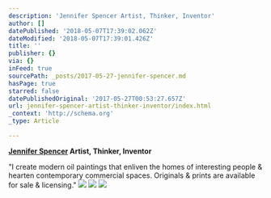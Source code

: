 ```yaml
---
description: 'Jennifer Spencer Artist, Thinker, Inventor'
author: []
datePublished: '2018-05-07T17:39:02.062Z'
dateModified: '2018-05-07T17:39:01.426Z'
title: ''
publisher: {}
via: {}
inFeed: true
sourcePath: _posts/2017-05-27-jennifer-spencer.md
hasPage: true
starred: false
datePublishedOriginal: '2017-05-27T00:53:27.657Z'
url: jennifer-spencer-artist-thinker-inventor/index.html
_context: 'http://schema.org'
_type: Article

---
```

**[Jennifer Spencer][0] Artist, Thinker, Inventor**

"I create modern oil paintings that enliven the homes of interesting people & hearten contemporary commercial spaces. Originals & prints are available for sale & licensing."
![](https://the-grid-user-content.s3-us-west-2.amazonaws.com/877f8474-8a7e-48ab-aeaa-c8075c3dbff5.jpg)
![](https://the-grid-user-content.s3-us-west-2.amazonaws.com/3392b227-9e2a-4b8c-9236-3d37c0062d18.jpg)
![](https://the-grid-user-content.s3-us-west-2.amazonaws.com/4270507f-aced-4cff-b438-9a079100e3dc.jpg)

[0]: http://www.JenniferSpencerArt.com/ "Navigate to Jennifer's web site"